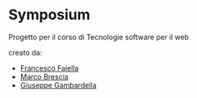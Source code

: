 # Symposium

Progetto per il corso di Tecnologie software per il web

creato da:
- [Francesco Faiella](https://github.com/FaiellaFrancesco)
- [Marco Brescia](https://github.com/Marco-Brescia)
- [Giuseppe Gambardella](https://github.com/GiuseppeGambardella)
